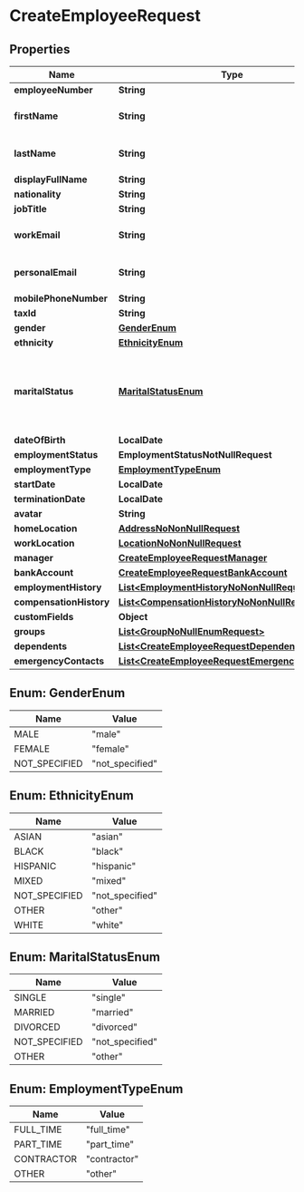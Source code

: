 

# CreateEmployeeRequest


## Properties

Name | Type | Description | Notes
------------ | ------------- | ------------- | -------------
**employeeNumber** | **String** |  |  [optional]
**firstName** | **String** | the first name of the individual | 
**lastName** | **String** | the last name of the individual | 
**displayFullName** | **String** |  |  [optional]
**nationality** | **String** |  |  [optional]
**jobTitle** | **String** |  |  [optional]
**workEmail** | **String** | the work email of the individual |  [optional]
**personalEmail** | **String** | the personal email of the individual |  [optional]
**mobilePhoneNumber** | **String** | +1234567890 |  [optional]
**taxId** | **String** |  |  [optional]
**gender** | [**GenderEnum**](#GenderEnum) |  |  [optional]
**ethnicity** | [**EthnicityEnum**](#EthnicityEnum) |  |  [optional]
**maritalStatus** | [**MaritalStatusEnum**](#MaritalStatusEnum) | &#x60;other&#x60; option can include co-habitating, civil partnership, separated, widowed, etc  |  [optional]
**dateOfBirth** | **LocalDate** |  |  [optional]
**employmentStatus** | **EmploymentStatusNotNullRequest** |  |  [optional]
**employmentType** | [**EmploymentTypeEnum**](#EmploymentTypeEnum) |  |  [optional]
**startDate** | **LocalDate** |  |  [optional]
**terminationDate** | **LocalDate** |  |  [optional]
**avatar** | **String** |  |  [optional]
**homeLocation** | [**AddressNoNonNullRequest**](AddressNoNonNullRequest.md) |  |  [optional]
**workLocation** | [**LocationNoNonNullRequest**](LocationNoNonNullRequest.md) |  |  [optional]
**manager** | [**CreateEmployeeRequestManager**](CreateEmployeeRequestManager.md) |  |  [optional]
**bankAccount** | [**CreateEmployeeRequestBankAccount**](CreateEmployeeRequestBankAccount.md) |  |  [optional]
**employmentHistory** | [**List&lt;EmploymentHistoryNoNonNullRequest&gt;**](EmploymentHistoryNoNonNullRequest.md) |  |  [optional]
**compensationHistory** | [**List&lt;CompensationHistoryNoNonNullRequest&gt;**](CompensationHistoryNoNonNullRequest.md) |  |  [optional]
**customFields** | **Object** |  |  [optional]
**groups** | [**List&lt;GroupNoNullEnumRequest&gt;**](GroupNoNullEnumRequest.md) |  |  [optional]
**dependents** | [**List&lt;CreateEmployeeRequestDependents&gt;**](CreateEmployeeRequestDependents.md) |  |  [optional]
**emergencyContacts** | [**List&lt;CreateEmployeeRequestEmergencyContacts&gt;**](CreateEmployeeRequestEmergencyContacts.md) |  |  [optional]



## Enum: GenderEnum

Name | Value
---- | -----
MALE | &quot;male&quot;
FEMALE | &quot;female&quot;
NOT_SPECIFIED | &quot;not_specified&quot;



## Enum: EthnicityEnum

Name | Value
---- | -----
ASIAN | &quot;asian&quot;
BLACK | &quot;black&quot;
HISPANIC | &quot;hispanic&quot;
MIXED | &quot;mixed&quot;
NOT_SPECIFIED | &quot;not_specified&quot;
OTHER | &quot;other&quot;
WHITE | &quot;white&quot;



## Enum: MaritalStatusEnum

Name | Value
---- | -----
SINGLE | &quot;single&quot;
MARRIED | &quot;married&quot;
DIVORCED | &quot;divorced&quot;
NOT_SPECIFIED | &quot;not_specified&quot;
OTHER | &quot;other&quot;



## Enum: EmploymentTypeEnum

Name | Value
---- | -----
FULL_TIME | &quot;full_time&quot;
PART_TIME | &quot;part_time&quot;
CONTRACTOR | &quot;contractor&quot;
OTHER | &quot;other&quot;




